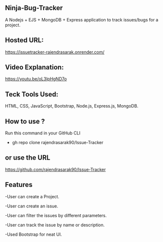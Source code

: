 ## Ninja-Bug-Tracker

A Nodejs + EJS + MongoDB + Express application to track issues/bugs for a project.

## Hosted URL:
https://issuetracker-rajendrasarak.onrender.com/

## Video Explanation: 
https://youtu.be/oL3lpHgND7o

## Teck Tools Used:
HTML, CSS, JavaScript, Bootstrap, Node.js, Express.js, MongoDB.

## How to use ?

Run this command in your GitHub CLI

- gh repo clone rajendrasarak90/Issue-Tracker

## or use the URL

https://github.com/rajendrasarak90/Issue-Tracker

## Features

-User can create a Project.

-User can create an issue.

-User can filter the issues by different parameters.

-User can track the issue by name or description.

-Used Bootstrap for neat UI.
